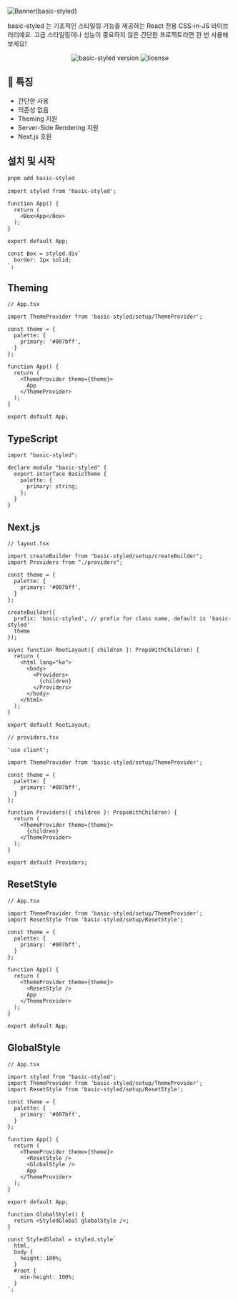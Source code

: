 ![Banner(basic-styled)](https://github.com/user-attachments/assets/62bb8839-3fa1-403d-a39b-4e6d22481588)

basic-styled 는 기초적인 스타일링 기능을 제공하는 React 전용 CSS-in-JS 라이브러리예요. 고급 스타일링이나 성능이 중요하지 않은 간단한 프로젝트라면 한 번 사용해 보세요!

<p align="center">
    <img src="https://img.shields.io/npm/v/basic-styled?style=flat-square&labelColor=%2360758B&color=%23004ECC" alt="basic-styled version"/>
    <img src="https://img.shields.io/github/license/kimjh96/basic-styled?style=flat-square" alt="license" />
</p>

## 🚀 특징
- 간단한 사용
- 의존성 없음
- Theming 지원
- Server-Side Rendering 지원
- Next.js 호환

## 설치 및 시작
```bash
pnpm add basic-styled
```

```tsx
import styled from 'basic-styled';

function App() {
  return (
    <Box>App</Box>
  );
}

export default App;

const Box = styled.div`
  border: 1px solid;
`;
```

## Theming
```tsx
// App.tsx

import ThemeProvider from 'basic-styled/setup/ThemeProvider';

const theme = {
  palette: {
    primary: '#007bff',
  }
};

function App() {
  return (
    <ThemeProvider theme={theme}>
      App
    </ThemeProvider>
  );
}

export default App;
```

## TypeScript
```tsx
import "basic-styled";

declare module "basic-styled" {
  export interface BasicTheme {
    palette: {
      primary: string;
    };
  }
}
```

## Next.js
```tsx
// layout.tsx

import createBuilder from "basic-styled/setup/createBuilder";
import Providers from "./providers";

const theme = {
  palette: {
    primary: '#007bff',
  }
};

createBuilder({
  prefix: 'basic-styled', // prefix for class name, default is 'basic-styled'
  theme
});

async function RootLayout({ children }: PropsWithChildren) {
  return (
    <html lang="ko">
      <body>
        <Providers>
          {children}
        </Providers>
      </body>
    </html>
  );
}

export default RootLayout;
```

```tsx
// providers.tsx

'use client';

import ThemeProvider from 'basic-styled/setup/ThemeProvider';

const theme = {
  palette: {
    primary: '#007bff',
  }
};

function Providers({ children }: PropsWithChildren) {
  return (
    <ThemeProvider theme={theme}>
      {children}
    </ThemeProvider>
  );
}

export default Providers;
```

## ResetStyle
```tsx
// App.tsx

import ThemeProvider from 'basic-styled/setup/ThemeProvider';
import ResetStyle from 'basic-styled/setup/ResetStyle';

const theme = {
  palette: {
    primary: '#007bff',
  }
};

function App() {
  return (
    <ThemeProvider theme={theme}>
      <ResetStyle />
      App
    </ThemeProvider>
  );
}

export default App;
```

## GlobalStyle
```tsx
// App.tsx

import styled from "basic-styled";
import ThemeProvider from 'basic-styled/setup/ThemeProvider';
import ResetStyle from 'basic-styled/setup/ResetStyle';

const theme = {
  palette: {
    primary: '#007bff',
  }
};

function App() {
  return (
    <ThemeProvider theme={theme}>
      <ResetStyle />
      <GlobalStyle />
      App
    </ThemeProvider>
  );
}

export default App;

function GlobalStyle() {
  return <StyledGlobal globalStyle />;
}

const StyledGlobal = styled.style`
  html,
  body {
    height: 100%;
  }
  #root {
    min-height: 100%;
  }
`;
```
